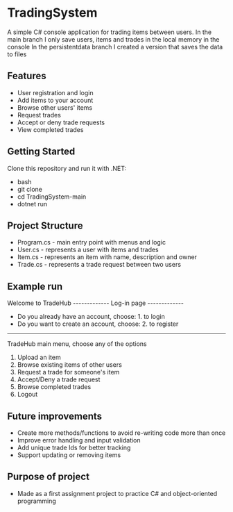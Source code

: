 # TradingSystem

A simple C# console application for trading items between users.
In the main branch I only save users, items and trades in the local memory in the console
In the persistentdata branch I created a version that saves the data to files

## Features

- User registration and login
- Add items to your account
- Browse other users' items
- Request trades
- Accept or deny trade requests
- View completed trades

## Getting Started

Clone this repository and run it with .NET:

- bash
- git clone <repo-url>
- cd TradingSystem-main
- dotnet run

## Project Structure

- Program.cs - main entry point with menus and logic
- User.cs - represents a user with items and trades
- Item.cs - represents an item with name, description and owner
- Trade.cs - represents a trade request between two users

## Example run

Welcome to TradeHub
------------- Log-in page -------------

- Do you already have an account, choose: 1. to login
- Do you want to create an account, choose: 2. to register

---

TradeHub main menu, choose any of the options

1. Upload an item
2. Browse existing items of other users
3. Request a trade for someone's item
4. Accept/Deny a trade request
5. Browse completed trades
6. Logout

## Future improvements

- Create more methods/functions to avoid re-writing code more than once
- Improve error handling and input validation
- Add unique trade Ids for better tracking
- Support updating or removing items

## Purpose of project

- Made as a first assignment project to practice C# and object-oriented programming
